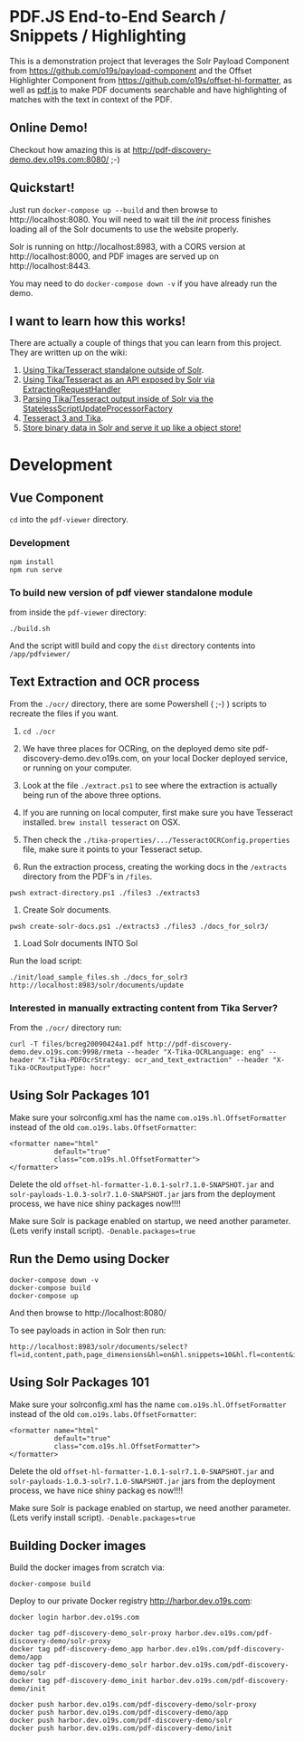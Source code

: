 # PDF.JS End-to-End Search / Snippets / Highlighting

This is a demonstration project that leverages the Solr Payload Component from https://github.com/o19s/payload-component and the Offset Highlighter Component from https://github.com/o19s/offset-hl-formatter, as well as [pdf.js](https://mozilla.github.io/pdf.js/) to make PDF documents searchable and have highlighting of matches with the text in context of the PDF.

## Online Demo!

Checkout how amazing this is at http://pdf-discovery-demo.dev.o19s.com:8080/ ;-)

## Quickstart!

Just run `docker-compose up --build` and then browse to http://localhost:8080.  You will need to wait till the _init_ process finishes loading all of the Solr documents to use the website properly.


Solr is running on http://localhost:8983, with a CORS version at http://localhost:8000, and PDF images are served up on http://localhost:8443.

You may need to do `docker-compose down -v` if you have already run the demo.



## I want to learn how this works!
There are actually a couple of things that you can learn from this project.  They are written up on the wiki:

1. [Using Tika/Tesseract standalone outside of Solr](https://github.com/o19s/pdf-discovery-demo/wiki/1.-Using-Tika-and-Tesseract-Outside-of-Solr).
1. [Using Tika/Tesseract as an API exposed by Solr via ExtractingRequestHandler](https://github.com/o19s/pdf-discovery-demo/wiki/2.-Using-Tika-and-Tesseract-as-an-API-exposed-by-Solr-via-ExtractingRequestHandler)
1. [Parsing Tika/Tesseract output inside of Solr via the StatelessScriptUpdateProcessorFactory](https://github.com/o19s/pdf-discovery-demo/wiki/3.-Parsing-Tika-Tesseract-Output-Inside-of-Solr-via-StatelessScriptUpdateProcessorFactory)
1. [Tesseract 3 and Tika](https://github.com/o19s/pdf-discovery-demo/wiki/Tesseract-3-and-Tika).
1. [Store binary data in Solr and serve it up like a object store!](https://github.com/o19s/pdf-discovery-demo/wiki/Store-binary-data-in-Solr-and-serve-it-up-like-a-object-store!)



# Development

## Vue Component
`cd` into the `pdf-viewer` directory.

### Development
```
npm install
npm run serve
```

### To build new version of pdf viewer standalone module
from inside the `pdf-viewer` directory:

```
./build.sh
```

And the script witll build and copy the `dist` directory contents into `/app/pdfviewer/`

## Text Extraction and OCR process

From the `./ocr/` directory, there are some Powershell ( ;-) ) scripts to recreate the files if you want.

1. `cd ./ocr`

1. We have three places for OCRing, on the deployed demo site pdf-discovery-demo.dev.o19s.com, on your local Docker deployed service, or running on your computer.

1. Look at the file `./extract.ps1` to see where the extraction is actually being run of the above three options.

1. If you are running on local computer, first make sure you have Tesseract installed.  `brew install tesseract` on OSX.

1. Then check the `./tika-properties/.../TesseractOCRConfig.properties` file, make sure it points to your Tesseract setup.

1. Run the extraction process, creating the working docs in the `/extracts` directory from the PDF's in `/files`.

```
pwsh extract-directory.ps1 ./files3 ./extracts3
```

1. Create Solr documents.

```
pwsh create-solr-docs.ps1 ./extracts3 ./files3 ./docs_for_solr3/
```

1. Load Solr documents INTO Sol

Run the load script:

``
./init/load_sample_files.sh ./docs_for_solr3 http://localhost:8983/solr/documents/update
``

### Interested in manually extracting content from Tika Server?

From the `./ocr/` directory run:

```
curl -T files/bcreg20090424a1.pdf http://pdf-discovery-demo.dev.o19s.com:9998/rmeta --header "X-Tika-OCRLanguage: eng" --header "X-Tika-PDFOcrStrategy: ocr_and_text_extraction" --header "X-Tika-OCRoutputType: hocr"
```

## Using Solr Packages 101

Make sure your solrconfig.xml has the name `com.o19s.hl.OffsetFormatter` instead of the old `com.o19s.labs.OffsetFormatter`:

```
<formatter name="html"
           default="true"
           class="com.o19s.hl.OffsetFormatter">
</formatter>
```

Delete the old `offset-hl-formatter-1.0.1-solr7.1.0-SNAPSHOT.jar` and `solr-payloads-1.0.3-solr7.1.0-SNAPSHOT.jar` jars from the deployment process, we have nice shiny packages now!!!!

Make sure Solr is package enabled on startup, we need another parameter.  (Lets verify install script).  `-Denable.packages=true`








## Run the Demo using Docker

```
docker-compose down -v
docker-compose build
docker-compose up
```

And then browse to http://localhost:8080/

To see payloads in action in Solr then run:
```
http://localhost:8983/solr/documents/select?fl=id,content,path,page_dimensions&hl=on&hl.snippets=10&hl.fl=content&indent=on&q=taxes&wt=json&pl=on&echoParams=all
```

## Using Solr Packages 101

Make sure your solrconfig.xml has the name `com.o19s.hl.OffsetFormatter` instead of the old `com.o19s.labs.OffsetFormatter`:

```
<formatter name="html"
           default="true"
           class="com.o19s.hl.OffsetFormatter">
</formatter>
```

Delete the old `offset-hl-formatter-1.0.1-solr7.1.0-SNAPSHOT.jar` and `solr-payloads-1.0.3-solr7.1.0-SNAPSHOT.jar` jars from the deployment process, we have nice shiny packag
es now!!!!

Make sure Solr is package enabled on startup, we need another parameter.  (Lets verify install script).  `-Denable.packages=true`



## Building Docker images
Build the docker images from scratch via:

```
docker-compose build

```

Deploy to our private Docker registry http://harbor.dev.o19s.com:

```
docker login harbor.dev.o19s.com

docker tag pdf-discovery-demo_solr-proxy harbor.dev.o19s.com/pdf-discovery-demo/solr-proxy
docker tag pdf-discovery-demo_app harbor.dev.o19s.com/pdf-discovery-demo/app
docker tag pdf-discovery-demo_solr harbor.dev.o19s.com/pdf-discovery-demo/solr
docker tag pdf-discovery-demo_init harbor.dev.o19s.com/pdf-discovery-demo/init

docker push harbor.dev.o19s.com/pdf-discovery-demo/solr-proxy
docker push harbor.dev.o19s.com/pdf-discovery-demo/app
docker push harbor.dev.o19s.com/pdf-discovery-demo/solr
docker push harbor.dev.o19s.com/pdf-discovery-demo/init
